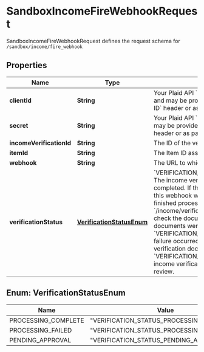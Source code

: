 

# SandboxIncomeFireWebhookRequest

SandboxIncomeFireWebhookRequest defines the request schema for `/sandbox/income/fire_webhook`

## Properties

| Name | Type | Description | Notes |
|------------ | ------------- | ------------- | -------------|
|**clientId** | **String** | Your Plaid API &#x60;client_id&#x60;. The &#x60;client_id&#x60; is required and may be provided either in the &#x60;PLAID-CLIENT-ID&#x60; header or as part of a request body. |  [optional] |
|**secret** | **String** | Your Plaid API &#x60;secret&#x60;. The &#x60;secret&#x60; is required and may be provided either in the &#x60;PLAID-SECRET&#x60; header or as part of a request body. |  [optional] |
|**incomeVerificationId** | **String** | The ID of the verification. |  |
|**itemId** | **String** | The Item ID associated with the verification. |  |
|**webhook** | **String** | The URL to which the webhook should be sent. |  |
|**verificationStatus** | [**VerificationStatusEnum**](#VerificationStatusEnum) | &#x60;VERIFICATION_STATUS_PROCESSING_COMPLETE&#x60;: The income verification status processing has completed. If the user uploaded multiple documents, this webhook will fire when all documents have finished processing. Call the &#x60;/income/verification/paystubs/get&#x60; endpoint and check the document metadata to see which documents were successfully parsed.  &#x60;VERIFICATION_STATUS_PROCESSING_FAILED&#x60;: A failure occurred when attempting to process the verification documentation.  &#x60;VERIFICATION_STATUS_PENDING_APPROVAL&#x60;: The income verification has been sent to the user for review. |  |



## Enum: VerificationStatusEnum

| Name | Value |
|---- | -----|
| PROCESSING_COMPLETE | &quot;VERIFICATION_STATUS_PROCESSING_COMPLETE&quot; |
| PROCESSING_FAILED | &quot;VERIFICATION_STATUS_PROCESSING_FAILED&quot; |
| PENDING_APPROVAL | &quot;VERIFICATION_STATUS_PENDING_APPROVAL&quot; |



